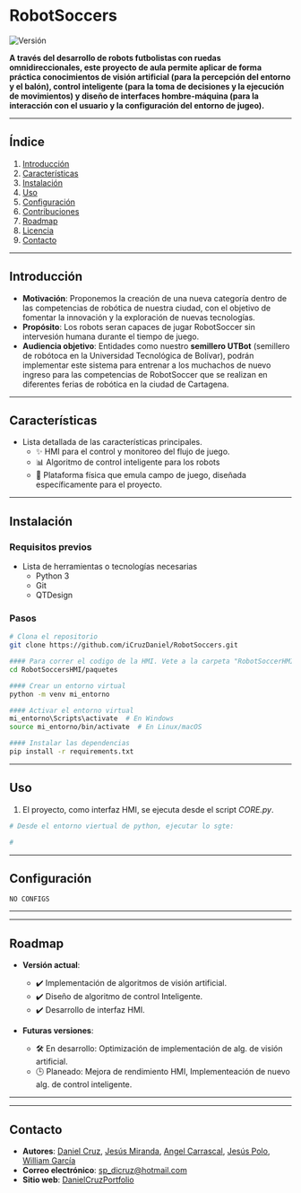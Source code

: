 # **RobotSoccers**

![Versión](https://img.shields.io/badge/version-1.0.0-green)

**A través del desarrollo de robots futbolistas con ruedas omnidireccionales, este proyecto de aula permite aplicar de forma práctica conocimientos de visión artificial (para la percepción del entorno y el balón), control inteligente (para la toma de decisiones y la ejecución de movimientos) y diseño de interfaces hombre-máquina (para la interacción con el usuario y la configuración del entorno de jugeo).**

---

## **Índice**

1. [Introducción](#introducción)  
2. [Características](#características)  
3. [Instalación](#instalación)  
4. [Uso](#uso)  
5. [Configuración](#configuración)  
6. [Contribuciones](#contribuciones)  
7. [Roadmap](#roadmap)  
8. [Licencia](#licencia)  
9. [Contacto](#contacto)  

---

## **Introducción**

- **Motivación**: Proponemos la creación de una nueva categoría dentro de las competencias de robótica de nuestra ciudad, con el objetivo de fomentar la innovación y la exploración de nuevas tecnologías.  
- **Propósito**: Los robots seran capaces de jugar RobotSoccer sin intervesión humana durante el tiempo de juego.
- **Audiencia objetivo**: Entidades como nuestro **semillero UTBot** (semillero de robótoca en la Universidad Tecnológica de Bolívar), podrán implementar este sistema para entrenar a los muchachos de nuevo ingreso para las competencias de RobotSoccer que se realizan en diferentes ferias de robótica en la ciudad de Cartagena.

---

## **Características**

- Lista detallada de las características principales.  
  - ✨ HMI para el control y monitoreo del flujo de juego.  
  - 📊 Algoritmo de control inteligente para los robots
  - 🚀 Plataforma física que emula campo de juego, diseñada específicamente para el proyecto.

---

## **Instalación**

### Requisitos previos
- Lista de herramientas o tecnologías necesarias 
    - Python 3   
    - Git
    - QTDesign

### Pasos

```bash
# Clona el repositorio
git clone https://github.com/iCruzDaniel/RobotSoccers.git

#### Para correr el codigo de la HMI. Vete a la carpeta "RobotSoccerHMI"
cd RobotSoccersHMI/paquetes

#### Crear un entorno virtual
python -m venv mi_entorno

#### Activar el entorno virtual
mi_entorno\Scripts\activate  # En Windows
source mi_entorno/bin/activate  # En Linux/macOS

#### Instalar las dependencias
pip install -r requirements.txt
```

---

## **Uso**

1. El proyecto, como interfaz HMI, se ejecuta desde el script _CORE.py_.  

```bash
# Desde el entorno viertual de python, ejecutar lo sgte:

# 

```


---

## **Configuración**


```env
NO CONFIGS
```

---
<!-- 
## **Contribuciones**

¡Las contribuciones son bienvenidas! Sigue estos pasos para contribuir:  

1. Haz un fork del repositorio.  
2. Crea una nueva rama: `git checkout -b feature/nueva-funcionalidad`.  
3. Realiza tus cambios y haz un commit: `git commit -m 'Añadir nueva funcionalidad'`.  
4. Envía un pull request.

Consulta las [guías de contribución](CONTRIBUTING.md) para más detalles. -->

---
## **Roadmap**

- **Versión actual**:  
  - ✔️ Implementación de algoritmos de visión artificial.  
  - ✔️ Diseño de algoritmo de control Inteligente.  
  - ✔️ Desarrollo de interfaz HMI.  

- **Futuras versiones**:  
  - 🛠️ En desarrollo: Optimización de implementación de alg. de visión artificial.  
  - 🕒 Planeado: Mejora de rendimiento HMI, Implementeación de nuevo alg. de control inteligente.  

---

<!-- ## **Licencia**

Este proyecto está licenciado bajo la Licencia `  ` . Consulta el archivo [LICENSE](LICENSE) para más detalles. -->

---

## **Contacto**

- **Autores**: [Daniel Cruz](), [Jesús Miranda](), [Angel Carrascal](), [Jesús Polo](), [William García](https://github.com/usuario)  
- **Correo electrónico**: sp_dicruz@hotmail.com
- **Sitio web**: [DanielCruzPortfolio](https://icruzdaniel.github.io/portfolio/)  


















